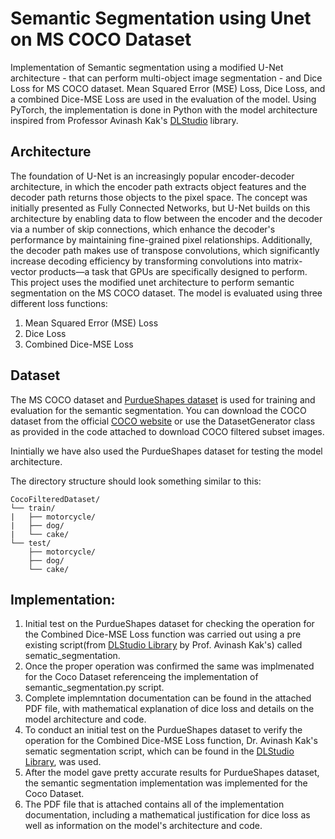 # Semantic Segmentation using Unet on MS COCO Dataset
Implementation of Semantic segmentation using a modified U-Net architecture - that can perform multi-object image segmentation - and Dice Loss for MS COCO dataset. Mean Squared Error (MSE) Loss, Dice Loss, and a combined Dice-MSE Loss are used in the evaluation of the model. Using PyTorch, the implementation is done in Python with the model architecture inspired from Professor Avinash Kak's [DLStudio](https://engineering.purdue.edu/kak/distDLS/#106) library.

## Architecture
The foundation of U-Net is an increasingly popular encoder-decoder architecture, in which the encoder path extracts object features and the decoder path returns those objects to the pixel space. The concept was initially presented as Fully Connected Networks, but U-Net builds on this architecture by enabling data to flow between the encoder and the decoder via a number of skip connections, which enhance the decoder's performance by maintaining fine-grained pixel relationships. Additionally, the decoder path makes use of transpose convolutions, which significantly increase decoding efficiency by transforming convolutions into matrix-vector products—a task that GPUs are specifically designed to perform. This project uses the modified unet architecture to perform semantic segmentation on the MS COCO dataset. The model is evaluated using three different loss functions:
1. Mean Squared Error (MSE) Loss
2. Dice Loss
3. Combined Dice-MSE Loss

## Dataset

The MS COCO dataset and [PurdueShapes dataset](https://engineering.purdue.edu/kak/distDLS/) is used for training and evaluation for the semantic segmentation. You can download the COCO dataset from the official [COCO website](https://cocodataset.org/#download) or use the DatasetGenerator class as provided in the code attached to download COCO filtered subset images.

Inintially we have also used the PurdueShapes dataset for testing the model architecture.

The directory structure should look something similar to this:


```
CocoFilteredDataset/ 
└── train/
|   ├── motorcycle/
|   ├── dog/
|   └── cake/
└── test/
    ├── motorcycle/
    ├── dog/
    └── cake/
```

## Implementation:

1. Initial test on the PurdueShapes dataset for checking the operation for the Combined Dice-MSE Loss function was carried out using a pre existing script(from [DLStudio Library](https://engineering.purdue.edu/kak/distDLS/#106) by Prof. Avinash Kak's) called sematic_segmentation.
2. Once the proper operation was confirmed the same was implmenated for the Coco Dataset referenceing the implementation of semantic_segmentation.py script.
3. Complete implemntation documentation can be found in the attached PDF file, with mathematical explanation of dice loss and details on the model architecture and code.
1. To conduct an initial test on the PurdueShapes dataset to verify the operation for the Combined Dice-MSE Loss function, Dr. Avinash Kak's sematic segmentation script, which can be found in the [DLStudio Library](https://engineering.purdue.edu/kak/distDLS/#106), was used.
2. After the model gave pretty accurate results for PurdueShapes dataset, the semantic segmentation implementation was implemented for the Coco Dataset.
3. The PDF file that is attached contains all of the implementation documentation, including a mathematical justification for dice loss as well as information on the model's architecture and code.










    
